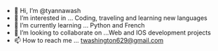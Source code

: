 - 👋 Hi, I’m @tyannawash
- 👀 I’m interested in ... Coding, traveling and learning new languages 
- 🌱 I’m currently learning ... Python and French
- 💞️ I’m looking to collaborate on ...Web and IOS development projects 
- 📫 How to reach me ... twashington629@gmail.com

<!---
tyannawash/tyannawash is a ✨ special ✨ repository because its `README.md` (this file) appears on your GitHub profile.
You can click the Preview link to take a look at your changes.
--->
